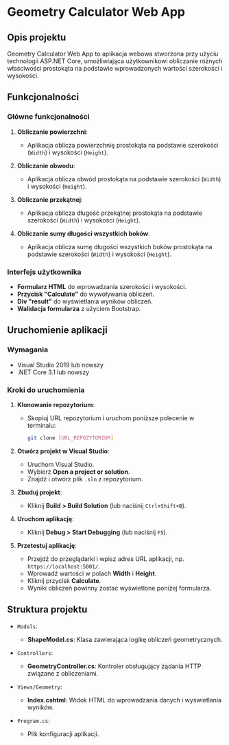 # Geometry Calculator Web App

## Opis projektu

Geometry Calculator Web App to aplikacja webowa stworzona przy użyciu technologii ASP.NET Core, umożliwiająca użytkownikowi obliczanie różnych właściwości prostokąta na podstawie wprowadzonych wartości szerokości i wysokości.

## Funkcjonalności

### Główne funkcjonalności

1. **Obliczanie powierzchni**:
   - Aplikacja oblicza powierzchnię prostokąta na podstawie szerokości (`Width`) i wysokości (`Height`).

2. **Obliczanie obwodu**:
   - Aplikacja oblicza obwód prostokąta na podstawie szerokości (`Width`) i wysokości (`Height`).

3. **Obliczanie przekątnej**:
   - Aplikacja oblicza długość przekątnej prostokąta na podstawie szerokości (`Width`) i wysokości (`Height`).

4. **Obliczanie sumy długości wszystkich boków**:
   - Aplikacja oblicza sumę długości wszystkich boków prostokąta na podstawie szerokości (`Width`) i wysokości (`Height`).

### Interfejs użytkownika

- **Formularz HTML** do wprowadzania szerokości i wysokości.
- **Przycisk "Calculate"** do wywoływania obliczeń.
- **Div "result"** do wyświetlania wyników obliczeń.
- **Walidacja formularza** z użyciem Bootstrap.

## Uruchomienie aplikacji

### Wymagania

- Visual Studio 2019 lub nowszy
- .NET Core 3.1 lub nowszy

### Kroki do uruchomienia

1. **Klonowanie repozytorium**:
   - Skopiuj URL repozytorium i uruchom poniższe polecenie w terminalu:
     ```bash
     git clone [URL_REPOZYTORIUM]
     ```

2. **Otwórz projekt w Visual Studio**:
   - Uruchom Visual Studio.
   - Wybierz **Open a project or solution**.
   - Znajdź i otwórz plik `.sln` z repozytorium.

3. **Zbuduj projekt**:
   - Kliknij **Build > Build Solution** (lub naciśnij `Ctrl+Shift+B`).

4. **Uruchom aplikację**:
   - Kliknij **Debug > Start Debugging** (lub naciśnij `F5`).

5. **Przetestuj aplikację**:
   - Przejdź do przeglądarki i wpisz adres URL aplikacji, np. `https://localhost:5001/`.
   - Wprowadź wartości w polach **Width** i **Height**.
   - Kliknij przycisk **Calculate**.
   - Wyniki obliczeń powinny zostać wyświetlone poniżej formularza.

## Struktura projektu

- `Models`:
  - **ShapeModel.cs**: Klasa zawierająca logikę obliczeń geometrycznych.
  
- `Controllers`:
  - **GeometryController.cs**: Kontroler obsługujący żądania HTTP związane z obliczeniami.

- `Views/Geometry`:
  - **Index.cshtml**: Widok HTML do wprowadzania danych i wyświetlania wyników.

- `Program.cs`:
  - Plik konfiguracji aplikacji.

